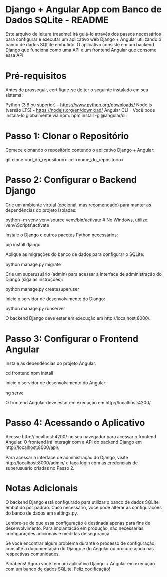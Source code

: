 # Django + Angular App com Banco de Dados SQLite - README

Este arquivo de leitura (readme) irá guiá-lo através dos passos necessários para configurar e executar um aplicativo web Django + Angular utilizando o banco de dados SQLite embutido. O aplicativo consiste em um backend Django que funciona como uma API e um frontend Angular que consome essa API.

# Pré-requisitos

Antes de prosseguir, certifique-se de ter o seguinte instalado em seu sistema:

Python (3.6 ou superior) - https://www.python.org/downloads/
Node.js (versão LTS) - https://nodejs.org/en/download/
Angular CLI - Você pode instalá-lo globalmente via npm: npm install -g @angular/cli

# Passo 1: Clonar o Repositório

Comece clonando o repositório contendo o aplicativo Django + Angular:

git clone <url_do_repositorio>
cd <nome_do_repositorio>


# Passo 2: Configurar o Backend Django

Crie um ambiente virtual (opcional, mas recomendado) para manter as dependências do projeto isoladas:

python -m venv venv
source venv/bin/activate  # No Windows, utilize: venv\Scripts\activate

Instale o Django e outros pacotes Python necessários:

pip install django

Aplique as migrações do banco de dados para configurar o SQLite:

python manage.py migrate

Crie um superusuário (admin) para acessar a interface de administração do Django (siga as instruções):

python manage.py createsuperuser

Inicie o servidor de desenvolvimento do Django:

python manage.py runserver

O backend Django deve estar em execução em http://localhost:8000/.

# Passo 3: Configurar o Frontend Angular

Instale as dependências do projeto Angular:

cd frontend
npm install

Inicie o servidor de desenvolvimento do Angular:

ng serve

O frontend Angular deve estar em execução em http://localhost:4200/.

# Passo 4: Acessando o Aplicativo

Acesse http://localhost:4200/ no seu navegador para acessar o frontend Angular. O frontend irá interagir com a API do backend Django em http://localhost:8000/api/.

Para acessar a interface de administração do Django, visite http://localhost:8000/admin/ e faça login com as credenciais de superusuário criadas no Passo 2.

# Notas Adicionais

O backend Django está configurado para utilizar o banco de dados SQLite embutido por padrão. Caso necessário, você pode alterar as configurações do banco de dados em settings.py.

Lembre-se de que essa configuração é destinada apenas para fins de desenvolvimento. Para implantação em produção, são necessárias configurações adicionais e medidas de segurança.

Se você encontrar algum problema durante o processo de configuração, consulte a documentação do Django e do Angular ou procure ajuda nas respectivas comunidades.

Parabéns! Agora você tem um aplicativo Django + Angular em execução com um banco de dados SQLite. Feliz codificação!